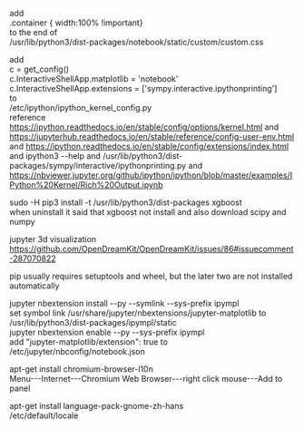 add<br>
.container { width:100% !important}<br>
to the end of<br>
/usr/lib/python3/dist-packages/notebook/static/custom/custom.css

add<br>
c = get_config()<br>
c.InteractiveShellApp.matplotlib = 'notebook'<br>
c.InteractiveShellApp.extensions = ['sympy.interactive.ipythonprinting']<br>
to<br>
/etc/ipython/ipython_kernel_config.py<br>
reference https://ipython.readthedocs.io/en/stable/config/options/kernel.html and https://jupyterhub.readthedocs.io/en/stable/reference/config-user-env.html and https://ipython.readthedocs.io/en/stable/config/extensions/index.html and ipython3 --help and /usr/lib/python3/dist-packages/sympy/interactive/ipythonprinting.py and https://nbviewer.jupyter.org/github/ipython/ipython/blob/master/examples/IPython%20Kernel/Rich%20Output.ipynb

sudo -H pip3 install -t /usr/lib/python3/dist-packages xgboost<br>
when uninstall it said that xgboost not install and also download scipy and numpy

jupyter 3d visualization<br>
https://github.com/OpenDreamKit/OpenDreamKit/issues/86#issuecomment-287070822

pip usually requires setuptools and wheel, but the later two are not installed automatically

jupyter nbextension install --py --symlink --sys-prefix ipympl<br>
set symbol link /usr/share/jupyter/nbextensions/jupyter-matplotlib to /usr/lib/python3/dist-packages/ipympl/static<br>
jupyter nbextension enable --py --sys-prefix ipympl<br>
add "jupyter-matplotlib/extension": true to /etc/jupyter/nbconfig/notebook.json

apt-get install chromium-browser-l10n<br>
Menu---Internet---Chromium Web Browser---right click mouse---Add to panel

apt-get install language-pack-gnome-zh-hans<br>
/etc/default/locale
